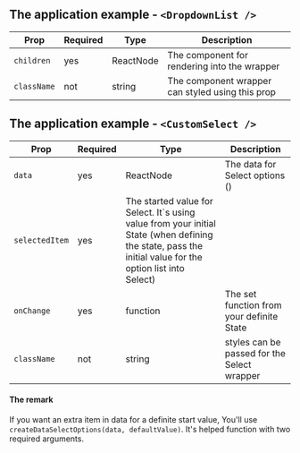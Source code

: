 ## The application example - `<DropdownList />`

| Prop | Required | Type | Description |
| --- | --- | --- | --- |
| `children` | yes | ReactNode | The component <CustomSelect /> for rendering into the wrapper |
| `className` | not | string | The component wrapper can styled using this prop |

## The application example - `<CustomSelect />`

| Prop | Required | Type | Description |
| --- | --- | --- | --- |
| `data` | yes | ReactNode | The data for Select options () |
| `selectedItem` | yes | The started value for Select. It`s using value from your initial State (when defining the state, pass the initial value for the option list into Select) |
| `onChange` | yes | function | The set function from your definite State |
| `className` | not | string | styles can be passed for the Select wrapper |

#### The remark

If you want an extra item in data for a definite start value, You'll use `createDataSelectOptions(data, defaultValue)`. It's helped function with two required arguments.
